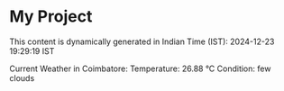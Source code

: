# My Project

This content is dynamically generated in Indian Time (IST): 2024-12-23 19:29:19 IST


Current Weather in Coimbatore:
Temperature: 26.88 °C
Condition: few clouds
